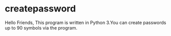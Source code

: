 # createpassword
Hello Friends, This program is written in Python 3.You can create passwords up to 90 symbols via the program.
